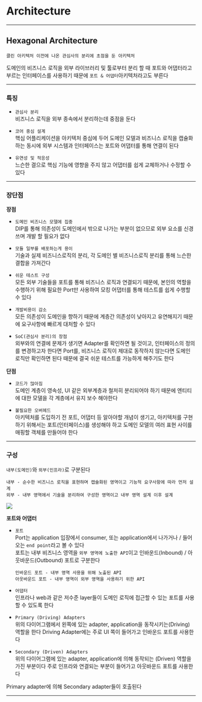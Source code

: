 # Architecture
---
## Hexagonal Architecture
```
클린 아키텍처 이전에 나온 관심사의 분리에 초점을 둔 아키텍처
```
도메인의 비즈니스 로직을 외부 라이브러리 및 툴로부터 분리 할 때 포트와 어댑터라고 부르는 인터페이스를 사용하기 때문에 `포트 & 어댑터`아키텍처라고도 부른다

---
### 특징
- `관심사 분리`   
비즈니스 로직을 외부 종속에서 분리하는데 중점을 둔다 

- `코어 중심 설계`   
핵심 어플리케이션을 아키텍처 중심에 두어 도메인 모델과 비즈니스 로직을 캡슐화하는 동시에 외부 시스템과 인터페이스는 포트와 어댑터를 통해 연결이 된다

- `유연성 및 적응성`   
느슨한 결으로 핵심 기능에 영향을 주지 않고 어댑터를 쉽게 교체하거나 수정할 수 있다

---
### 장단점
**장점**   
- `도메인 비즈니스 모델에 집중`   
DIP를 통해 의존성이 도메인에서 밖으로 나가는 부분이 없으므로 외부 요소를 신경쓰며 개발 할 필요가 없다

- `모듈 일부를 배포하는게 용이`   
기술과 실제 비즈니스로직의 분리, 각 도메인 별 비즈니스로직 분리를 통해 느슨한 결합을 가져간다

- `쉬운 테스트 구성`   
모든 외부 기술들을 포트를 통해 비즈니스 로직과 연결되기 때문에, 본인의 역할을 수행하기 위해 필요한 Port만 사용하여 모킹 어댑터를 통해 테스트를 쉽게 수행할 수 있다

- `개발비용이 감소`   
모든 의존성이 도메인을 향하기 때문에 계층간 의존성이 낮아지고 유연해지기 때문에 요구사항에 빠르게 대처할 수 있다

- `SoC(관심사 분리)의 장점`   
외부와의 연결에 문제가 생기면 Adapter를 확인하면 될 것이고, 인터페이스의 정의를 변경하고자 한다면 Port를, 비즈니스 로직이 제대로 동작하지 않는다면 도메인 로직만 확인하면 된다
때문에 결국 쉬운 테스트를 가능하게 해주기도 한다

**단점**   
- `코드가 많아짐`   
도메인 계층이 영속성, UI 같은 외부계층과 철저히 분리되어야 하기 때문에 엔티티에 대한 모댈을 각 계층에서 유지 보수 해야한다

- `불필요한 오버헤드`   
아키텍처를 도입하기 전 포트, 어댑터 등 알아야할 개념이 생기고, 아키텍처를 구현하기 위해서는 포트(인터페이스)를 생성해야 하고 도메인 모델의 여러 표현 사이를 매핑할 객체를 만들어야 한다

---
### 구성
`내부(도메인)`와 `외부(인프라)`로 구분된다
```
내부 - 순수한 비즈니스 로직을 표현하며 캡슐화된 영역이고 기능적 요구사항에 따라 먼저 설계
외부 - 내부 영역에서 기술을 분리하여 구성한 영역이고 내부 영역 설계 이후 설계
```
![](https://img1.daumcdn.net/thumb/R1280x0/?scode=mtistory2&fname=https%3A%2F%2Fblog.kakaocdn.net%2Fdn%2FtUu8e%2FbtrZboajmwm%2FI7a6ea13LeLfjdvHcCAk3K%2Fimg.png)   

**포트와 어댑터**   

- `포트`   
Port는 application 입장에서 consumer, 또는 application에서 나가거나 / 들어오는 `end point`라고 볼 수 있다   
포트는 내부 비즈니스 영역을 `외부 영역에 노출한 API`이고 인바운드(Inbound) / 아웃바운드(Outbound) 포트로 구분한다
    ```
    인바운드 포트 - 내부 영역 사용을 위해 노출된 API
    아웃바운드 포트 - 내부 영역이 외부 영역을 사용하기 위한 API
    ```

- `어댑터`   
인프라나 web과 같은 저수준 layer들이 도메인 로직에 접근할 수 있는 포트를 사용할 수 있도록 한다

- `Primary (Driving) Adapters`   
위의 다이어그램에서 왼쪽에 있는 adapter, application을 동작시키는(Driving) 역할을 한다
Driving Adapter에는 주로 UI 쪽이 들어가고 인바운드 포트를 사용한다

- `Secondary (Driven) Adapters`   
위의 다이어그램에 있는 adapter, application에 의해 동작되는 (Driven) 역할을 가진 부분이다
주로 인프라와 연결되는 부분이 들어가고 아웃바운드 포트를 사용한다

Primary adapter에 의해 Secondary adapter들이 호출된다

---